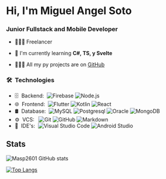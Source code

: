 # Hi, I'm Miguel Angel Soto

### Junior Fullstack and Mobile Developer

- 👷🏻‍♂️ Freelancer

- 🌼 I'm currently learning **C#, TS, y Svelte**

- 👨🏻‍💻 All my py projects are on [GitHub](GitHub)

<h3> 🛠 &nbsp;Technologies</h3>

- 🗄 &nbsp;Backend:&nbsp;
  ![Firebase](https://img.shields.io/badge/-Firebase-0A1A2F?style=flat&logo=firebase)
  ![Node.js](https://img.shields.io/badge/-NodeJS-0A1A2F?style=flat&logo=node.js)
- 🌐 &nbsp;Frontend:&nbsp;
  ![Flutter](https://img.shields.io/badge/-Flutter-0A1A2F?style=flat&logo=flutter)
  ![Kotlin](https://img.shields.io/badge/-Kotlin-0A1A2F?style=flat&logo=kotlin)
  ![React](https://img.shields.io/badge/-ReactJS-0A1A2F?style=flat&logo=react)
- 🛢 &nbsp;Database:&nbsp;
  ![MySQL](https://img.shields.io/badge/-MySQL-0A1A2F?style=flat&logo=mysql&logoColor=00d8fd)
  ![Postgresql](https://img.shields.io/badge/-Postgresql-0A1A2F?style=flat&logo=postgresql)
  ![Oracle](https://img.shields.io/badge/-Oracle-0A1A2F?style=flat&logo=oracle)
  ![MongoDB](https://img.shields.io/badge/-MongoDB-0A1A2F?style=flat&logo=mongodb)
- ⚙️ &nbsp;VCS: &nbsp;
  ![Git](https://img.shields.io/badge/-Git-0A1A2F?style=flat&logo=git)
  ![GitHub](https://img.shields.io/badge/-GitHub-0A1A2F?style=flat&logo=github)
  ![Markdown](https://img.shields.io/badge/-Markdown-0A1A2F?style=flat&logo=markdown)
- 🔧 &nbsp;IDE's:&nbsp;
  ![Visual Studio Code](https://img.shields.io/badge/-Visual%20Studio%20Code-0A1A2F?style=flat&logo=visual-studio-code&logoColor=007ACC)
  ![Android Studio](https://img.shields.io/badge/-Android%20Studio-0A1A2F?style=flat&logo=android-studio)
## Stats
![Masp2601 GitHub stats](https://github-readme-stats.vercel.app/api?username=Masp2601&hide=contribs,prs&show_icons=true&theme=tokyonight)

[![Top Langs](https://github-readme-stats.vercel.app/api/top-langs/?username=Masp2601&hide_progress=true)](https://github.com/anuraghazra/github-readme-stats)

